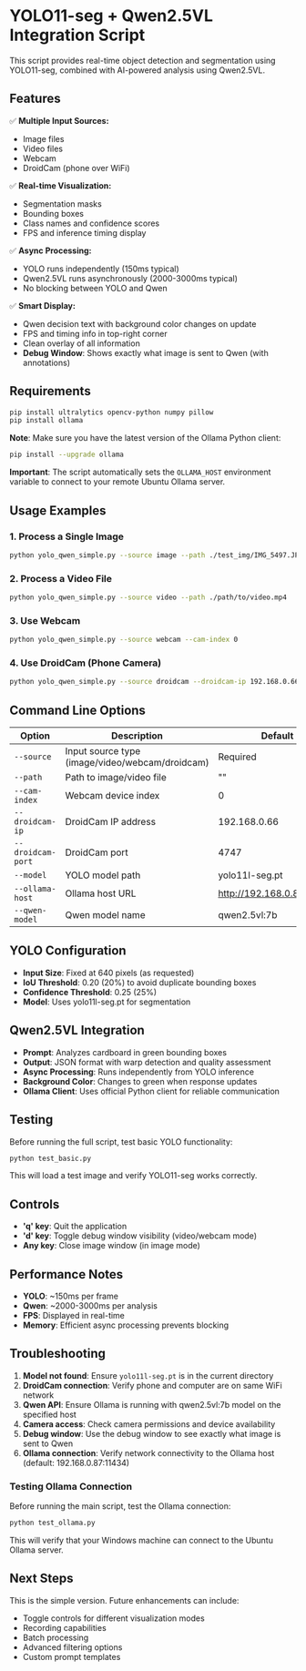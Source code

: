 # YOLO11-seg + Qwen2.5VL Integration Script

This script provides real-time object detection and segmentation using YOLO11-seg, combined with AI-powered analysis using Qwen2.5VL.

## Features

✅ **Multiple Input Sources:**
- Image files
- Video files  
- Webcam
- DroidCam (phone over WiFi)

✅ **Real-time Visualization:**
- Segmentation masks
- Bounding boxes
- Class names and confidence scores
- FPS and inference timing display

✅ **Async Processing:**
- YOLO runs independently (150ms typical)
- Qwen2.5VL runs asynchronously (2000-3000ms typical)
- No blocking between YOLO and Qwen

✅ **Smart Display:**
- Qwen decision text with background color changes on update
- FPS and timing info in top-right corner
- Clean overlay of all information
- **Debug Window**: Shows exactly what image is sent to Qwen (with annotations)

## Requirements

```bash
pip install ultralytics opencv-python numpy pillow
pip install ollama
```

**Note**: Make sure you have the latest version of the Ollama Python client:
```bash
pip install --upgrade ollama
```

**Important**: The script automatically sets the `OLLAMA_HOST` environment variable to connect to your remote Ubuntu Ollama server.

## Usage Examples

### 1. Process a Single Image
```bash
python yolo_qwen_simple.py --source image --path ./test_img/IMG_5497.JPG
```

### 2. Process a Video File
```bash
python yolo_qwen_simple.py --source video --path ./path/to/video.mp4
```

### 3. Use Webcam
```bash
python yolo_qwen_simple.py --source webcam --cam-index 0
```

### 4. Use DroidCam (Phone Camera)
```bash
python yolo_qwen_simple.py --source droidcam --droidcam-ip 192.168.0.66 --droidcam-port 4747
```

## Command Line Options

| Option | Description | Default |
|--------|-------------|---------|
| `--source` | Input source type (image/video/webcam/droidcam) | Required |
| `--path` | Path to image/video file | "" |
| `--cam-index` | Webcam device index | 0 |
| `--droidcam-ip` | DroidCam IP address | 192.168.0.66 |
| `--droidcam-port` | DroidCam port | 4747 |
| `--model` | YOLO model path | yolo11l-seg.pt |
| `--ollama-host` | Ollama host URL | http://192.168.0.87:11434 |
| `--qwen-model` | Qwen model name | qwen2.5vl:7b |

## YOLO Configuration

- **Input Size**: Fixed at 640 pixels (as requested)
- **IoU Threshold**: 0.20 (20%) to avoid duplicate bounding boxes
- **Confidence Threshold**: 0.25 (25%)
- **Model**: Uses yolo11l-seg.pt for segmentation

## Qwen2.5VL Integration

- **Prompt**: Analyzes cardboard in green bounding boxes
- **Output**: JSON format with warp detection and quality assessment
- **Async Processing**: Runs independently from YOLO inference
- **Background Color**: Changes to green when response updates
- **Ollama Client**: Uses official Python client for reliable communication

## Testing

Before running the full script, test basic YOLO functionality:

```bash
python test_basic.py
```

This will load a test image and verify YOLO11-seg works correctly.

## Controls

- **'q' key**: Quit the application
- **'d' key**: Toggle debug window visibility (video/webcam mode)
- **Any key**: Close image window (in image mode)

## Performance Notes

- **YOLO**: ~150ms per frame
- **Qwen**: ~2000-3000ms per analysis
- **FPS**: Displayed in real-time
- **Memory**: Efficient async processing prevents blocking

## Troubleshooting

1. **Model not found**: Ensure `yolo11l-seg.pt` is in the current directory
2. **DroidCam connection**: Verify phone and computer are on same WiFi network
3. **Qwen API**: Ensure Ollama is running with qwen2.5vl:7b model on the specified host
4. **Camera access**: Check camera permissions and device availability
5. **Debug window**: Use the debug window to see exactly what image is sent to Qwen
6. **Ollama connection**: Verify network connectivity to the Ollama host (default: 192.168.0.87:11434)

### Testing Ollama Connection

Before running the main script, test the Ollama connection:

```bash
python test_ollama.py
```

This will verify that your Windows machine can connect to the Ubuntu Ollama server.

## Next Steps

This is the simple version. Future enhancements can include:
- Toggle controls for different visualization modes
- Recording capabilities
- Batch processing
- Advanced filtering options
- Custom prompt templates
